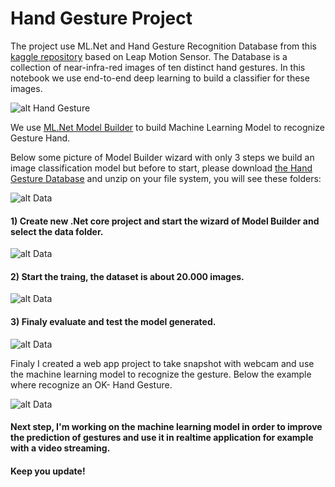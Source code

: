 
# Hand Gesture Project

The project use ML.Net and Hand Gesture Recognition Database from this [kaggle repository](https://www.kaggle.com/gti-upm/leapgestrecog)  based on Leap Motion Sensor. The Database is a collection of near-infra-red images of ten distinct hand gestures. In this notebook we use end-to-end deep learning to build a classifier for these images.

![alt Hand Gesture](https://github.com/mrcarbook/handgesture/blob/master/HandGestureML.WebApp/wwwroot/CameraPhotos/dataset-cover.png)

We use [ML.Net Model Builder](https://dotnet.microsoft.com/apps/machinelearning-ai/ml-dotnet/model-builder) to build Machine Learning Model to recognize Gesture Hand.

Below some picture of Model Builder wizard with only 3 steps we build an image classification model but before to start, please download [the Hand Gesture Database](https://www.kaggle.com/benenharrington/hand-gesture-recognition-database-with-cnn/data) and unzip on your file system, you will see these folders:

![alt Data](https://github.com/mrcarbook/handgesture/blob/master/Model%20Training/data.PNG)

#### 1) Create new .Net core project and start the wizard of Model Builder and select the data folder. 
![alt Data](https://github.com/mrcarbook/handgesture/blob/master/Model%20Training/datapreview.PNG)

#### 2) Start the traing, the dataset is about 20.000 images.
![alt Data](https://github.com/mrcarbook/handgesture/blob/master/Model%20Training/train.PNG)

#### 3) Finaly evaluate and test the model generated.
![alt Data](https://github.com/mrcarbook/handgesture/blob/master/Model%20Training/evalute.PNG)

Finaly I created a web app project to take snapshot with webcam and use the machine learning model to recognize the gesture. Below the example where recognize an OK- Hand Gesture.

![alt Data](https://github.com/mrcarbook/handgesture/blob/master/Model%20Training/prediction.PNG)

#### Next step, I'm working on the machine learning model in order to improve the prediction of gestures and use it in realtime application for example with a video streaming. 

#### Keep you update!
 
